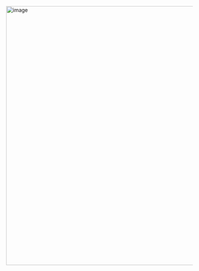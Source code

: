 <img width="699" alt="image" src="https://user-images.githubusercontent.com/40441861/190916430-5f923f59-5cee-4de8-9f57-91f9beeecd65.png">
